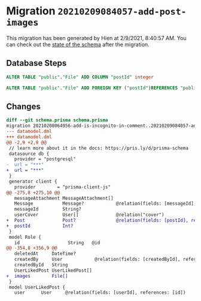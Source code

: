 # Migration `20210209084057-add-post-images`

This migration has been generated by Hien at 2/9/2021, 8:40:57 AM.
You can check out the [state of the schema](./schema.prisma) after the migration.

## Database Steps

```sql
ALTER TABLE "public"."File" ADD COLUMN "postId" integer   

ALTER TABLE "public"."File" ADD FOREIGN KEY ("postId")REFERENCES "public"."Post"("id") ON DELETE SET NULL ON UPDATE CASCADE
```

## Changes

```diff
diff --git schema.prisma schema.prisma
migration 20210208064956-add-is-incognito-in-comment..20210209084057-add-post-images
--- datamodel.dml
+++ datamodel.dml
@@ -2,9 +2,9 @@
 // learn more about it in the docs: https://pris.ly/d/prisma-schema
 datasource db {
   provider = "postgresql"
-  url = "***"
+  url = "***"
 }
 generator client {
   provider        = "prisma-client-js"
@@ -275,8 +275,10 @@
   messageAttachment MessageAttachment[]
   Message           Message?            @relation(fields: [messageId], references: [id])
   messageId         String?
   userCover         User[]              @relation("cover")
+  Post              Post?               @relation(fields: [postId], references: [id])
+  postId            Int?
 }
 model Role {
   id                  String   @id
@@ -354,8 +356,9 @@
   deletedAt     DateTime?
   createdBy     User            @relation(fields: [createdById], references: [id])
   createdById   String
   UserLikedPost UserLikedPost[]
+  images        File[]
 }
 model UserLikedPost {
   user      User     @relation(fields: [userId], references: [id])
```


